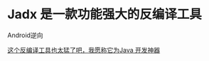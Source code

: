 # Jadx 是一款功能强大的反编译工具

Android逆向

[这个反编译工具也太猛了吧，我愿称它为Java 开发神器](https://zhuanlan.zhihu.com/p/457712017)

